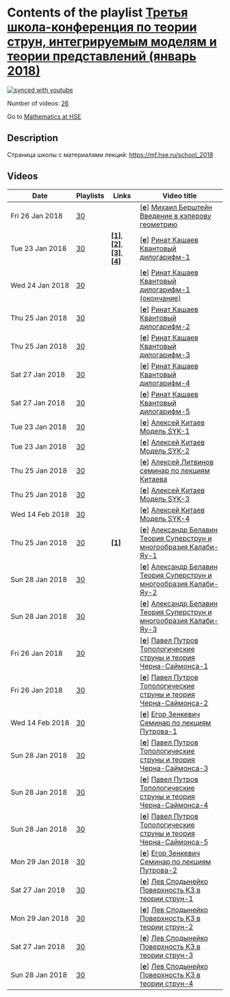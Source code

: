 # Contents of the playlist [Третья школа-конференция по теории струн, интегрируемым моделям и теории представлений (январь 2018)](https://www.youtube.com/playlist?list=PLq3E5oubNNoB3Ybe2FR6rbNSLId0kx6WT)

[![synced with youtube](https://img.shields.io/github/last-commit/mathphysschool/mathphysschool.github.io/autoupdate1?label=synced%20with%20youtube)](#)

Number of videos: [26](#videos)

Go to [Mathematics at HSE](../README.md)

## Description

Страница школы с материалами лекций:  <https://mf.hse.ru/school_2018>

## Videos

|Date|Playlists|Links|Video title|
|---|---|---|---|
| Fri&nbsp;26&nbsp;Jan&nbsp;2018 | [30](../playlists/30 "Третья школа-конференция по теории струн, интегрируемым моделям и теории представлений (январь 2018)") |  | [[**e**](https://studio.youtube.com/video/j7nIa-aW1a8/edit "Edit")] [Михаил Берштейн Введение в кэлерову геометрию](https://www.youtube.com/watch?v=j7nIa-aW1a8&list=PLq3E5oubNNoB3Ybe2FR6rbNSLId0kx6WT) |
| Tue&nbsp;23&nbsp;Jan&nbsp;2018 | [30](../playlists/30 "Третья школа-конференция по теории струн, интегрируемым моделям и теории представлений (январь 2018)") | [**[1]**](https://www.youtube.com/watch?v=lBny3jwtkTo), [**[2]**](http://www.cimi.univ-toulouse.fr/inv3d/sites/default/files/atoms/files/lecture_notes-rinatkashaev-notes_by_nezhlaaghaee.pdf]), [**[3]**](http://wbln.cedram.org/cedram-bin/article/WBLN_2016__3__A2_0.pdf]), [**[4]**](https://mf.hse.ru/school_2018) | [[**e**](https://studio.youtube.com/video/M8tB1cGhiC0/edit "Edit")] [Ринат Кашаев Квантовый дилогарифм-1](https://www.youtube.com/watch?v=M8tB1cGhiC0&list=PLq3E5oubNNoB3Ybe2FR6rbNSLId0kx6WT "Окончание видео здесь: https://www.youtube.com/watch?v=lBny3jwtkTo&#013;&#013;1. Quantum Teichmuller theory, unitary projective representations of mapping class groups of punctured surfaces in infinite-dimensional Hilbert spaces, quantum hyperbolic invariants of mapping torii.&#013;2. Teichmuller TQFT and quantum hyperbolic invariants of cusped 3-manifolds and 3-manifolds with weighted string links.&#013;3. Trace class operators, Fredholm determinants and non-perturbative topological string partition functions for toric Calabi-Yau three-folds.&#013;&#013;Литература:&#013;1. R. Kashaev, Lectures on quantum Teichmuller theory [http://www.cimi.univ-toulouse.fr/inv3d/sites/default/files/atoms/files/lecture&#95;notes-rinatkashaev-notes&#95;by&#95;nezhlaaghaee.pdf].&#013;2. R. Kashaev, Combinatorics of the Teichmuller TQFT [http://wbln.cedram.org/cedram-bin/article/WBLN&#95;2016&#95;&#95;3&#95;&#95;A2&#95;0.pdf].&#013;3. M. Marino, Spectral theory and mirror symmetry [arXiv:1506.07757].&#013;&#013;https://mf.hse.ru/school&#95;2018") |
| Wed&nbsp;24&nbsp;Jan&nbsp;2018 | [30](../playlists/30 "Третья школа-конференция по теории струн, интегрируемым моделям и теории представлений (январь 2018)") |  | [[**e**](https://studio.youtube.com/video/lBny3jwtkTo/edit "Edit")] [Ринат Кашаев Квантовый дилогарифм-1 (окончание)](https://www.youtube.com/watch?v=lBny3jwtkTo&list=PLq3E5oubNNoB3Ybe2FR6rbNSLId0kx6WT) |
| Thu&nbsp;25&nbsp;Jan&nbsp;2018 | [30](../playlists/30 "Третья школа-конференция по теории струн, интегрируемым моделям и теории представлений (январь 2018)") |  | [[**e**](https://studio.youtube.com/video/LUSY0hSM51k/edit "Edit")] [Ринат Кашаев Квантовый дилогарифм-2](https://www.youtube.com/watch?v=LUSY0hSM51k&list=PLq3E5oubNNoB3Ybe2FR6rbNSLId0kx6WT) |
| Thu&nbsp;25&nbsp;Jan&nbsp;2018 | [30](../playlists/30 "Третья школа-конференция по теории струн, интегрируемым моделям и теории представлений (январь 2018)") |  | [[**e**](https://studio.youtube.com/video/QmnlWYscUss/edit "Edit")] [Ринат Кашаев Квантовый дилогарифм-3](https://www.youtube.com/watch?v=QmnlWYscUss&list=PLq3E5oubNNoB3Ybe2FR6rbNSLId0kx6WT) |
| Sat&nbsp;27&nbsp;Jan&nbsp;2018 | [30](../playlists/30 "Третья школа-конференция по теории струн, интегрируемым моделям и теории представлений (январь 2018)") |  | [[**e**](https://studio.youtube.com/video/kXHxoT2RKqg/edit "Edit")] [Ринат Кашаев Квантовый дилогарифм-4](https://www.youtube.com/watch?v=kXHxoT2RKqg&list=PLq3E5oubNNoB3Ybe2FR6rbNSLId0kx6WT) |
| Sat&nbsp;27&nbsp;Jan&nbsp;2018 | [30](../playlists/30 "Третья школа-конференция по теории струн, интегрируемым моделям и теории представлений (январь 2018)") |  | [[**e**](https://studio.youtube.com/video/QuY_FrrDF6M/edit "Edit")] [Ринат Кашаев Квантовый дилогарифм-5](https://www.youtube.com/watch?v=QuY_FrrDF6M&list=PLq3E5oubNNoB3Ybe2FR6rbNSLId0kx6WT) |
| Tue&nbsp;23&nbsp;Jan&nbsp;2018 | [30](../playlists/30 "Третья школа-конференция по теории струн, интегрируемым моделям и теории представлений (январь 2018)") |  | [[**e**](https://studio.youtube.com/video/bxU3jffaUWg/edit "Edit")] [Алексей Китаев Модель SYK-1](https://www.youtube.com/watch?v=bxU3jffaUWg&list=PLq3E5oubNNoB3Ybe2FR6rbNSLId0kx6WT "Литература&#013;1. A. Kitaev, S. J. Suh, The soft mode in the Sachdev-Ye-Kitaev model and its gravity dual, [arXiv:1711.08467].&#013;2. A Kitaev, Notes on 𝑆𝐿̃︁(2, R) representations, [arXiv:1711.08169].") |
| Tue&nbsp;23&nbsp;Jan&nbsp;2018 | [30](../playlists/30 "Третья школа-конференция по теории струн, интегрируемым моделям и теории представлений (январь 2018)") |  | [[**e**](https://studio.youtube.com/video/_l1GwoXanck/edit "Edit")] [Алексей Китаев Модель SYK-2](https://www.youtube.com/watch?v=_l1GwoXanck&list=PLq3E5oubNNoB3Ybe2FR6rbNSLId0kx6WT) |
| Thu&nbsp;25&nbsp;Jan&nbsp;2018 | [30](../playlists/30 "Третья школа-конференция по теории струн, интегрируемым моделям и теории представлений (январь 2018)") |  | [[**e**](https://studio.youtube.com/video/jHkEpKJ0xLU/edit "Edit")] [Алексей Литвинов семинар по лекциям Китаева](https://www.youtube.com/watch?v=jHkEpKJ0xLU&list=PLq3E5oubNNoB3Ybe2FR6rbNSLId0kx6WT) |
| Thu&nbsp;25&nbsp;Jan&nbsp;2018 | [30](../playlists/30 "Третья школа-конференция по теории струн, интегрируемым моделям и теории представлений (январь 2018)") |  | [[**e**](https://studio.youtube.com/video/caGt3Q1jJvg/edit "Edit")] [Алексей Китаев Модель SYK-3](https://www.youtube.com/watch?v=caGt3Q1jJvg&list=PLq3E5oubNNoB3Ybe2FR6rbNSLId0kx6WT) |
| Wed&nbsp;14&nbsp;Feb&nbsp;2018 | [30](../playlists/30 "Третья школа-конференция по теории струн, интегрируемым моделям и теории представлений (январь 2018)") |  | [[**e**](https://studio.youtube.com/video/5_Y2SvGA5z8/edit "Edit")] [Алексей Китаев Модель SYK-4](https://www.youtube.com/watch?v=5_Y2SvGA5z8&list=PLq3E5oubNNoB3Ybe2FR6rbNSLId0kx6WT) |
| Thu&nbsp;25&nbsp;Jan&nbsp;2018 | [30](../playlists/30 "Третья школа-конференция по теории струн, интегрируемым моделям и теории представлений (январь 2018)") | [**[1]**](https://mf.hse.ru/school_2018) | [[**e**](https://studio.youtube.com/video/mc5fJO_lFD0/edit "Edit")] [Александр Белавин Теория Суперструн и многообразия Калаби-Яу-1](https://www.youtube.com/watch?v=mc5fJO_lFD0&list=PLq3E5oubNNoB3Ybe2FR6rbNSLId0kx6WT "Теория Суперструн при 𝑑 = 10, как известно, в настоящее время является основным кандидатом на место теории Великого Объединения, то есть теории объединяющей Гравитацию и Стандартную Модель элементарных частиц.&#013;Для того, чтобы решить различные феноменологические проблемы, включая проблему иерархий, эта теория после компактификации 6-ти из 10-ти измерений должна&#013;обладать Суперсимметрией на малых расстояниях. (Проблема иерархий это вопрос о том, почему масса бозона Хиггса на много порядков меньше массы Планка.)&#013;Компактификация на так называемые многообразия Калаби-Яу, является естественным способом решить этот и другие вопросы Фундаментальной физики.&#013;Такие характеристики Теории, как число поколений кварков-лептонов, определяются топологией соответствующего многообразия Калаби-Яу. А динамика супермультиплетов фундаменталных частиц задается Геометрией пространства параметров, от которых зависят это многообразие.&#013;В лекциях пойдет речь о том, почему нужно компактифицировать 6 из 10-ти измерений на многообразия Калаби-Яу, какими свойствами обладают эти многообразия, а также о новом способе вычисления той Специальной Келеровой Геометрии, которая связана с этими многообразиями, и которая определяет структуру Теории&#013;фундаментальных частиц.&#013;Литература:&#013;1. A. Belavin, L. Spodyneiko 𝒩 = 2 superconformal algebra in NSR string and Gepner approach to space-time supersymmetry in ten dimensions [arXiv:1507.01911].&#013;2. К. Алешкин, А. Белавин Компактификация и спиноры Киллинга [на сайте школы].&#013;3. К. Алешкин, А. Белавин Cпиноры Киллинга и многообразия Калаби-Яу [на сайте школы].&#013;4. К. Алешкин, А. Белавин Специальная геометрия на многообразии модулей Калаби-Яу [на сайте школы].&#013;5. K. Aleshkin, A. Belavin A new approach for computing the geometry of the moduli spaces for a Calabi-Yau manifold [arXiv:1706.05342].&#013;&#013;https://mf.hse.ru/school&#95;2018") |
| Sun&nbsp;28&nbsp;Jan&nbsp;2018 | [30](../playlists/30 "Третья школа-конференция по теории струн, интегрируемым моделям и теории представлений (январь 2018)") |  | [[**e**](https://studio.youtube.com/video/T_OoIXakIXc/edit "Edit")] [Александр Белавин Теория Суперструн и многообразия Калаби-Яу-2](https://www.youtube.com/watch?v=T_OoIXakIXc&list=PLq3E5oubNNoB3Ybe2FR6rbNSLId0kx6WT) |
| Sun&nbsp;28&nbsp;Jan&nbsp;2018 | [30](../playlists/30 "Третья школа-конференция по теории струн, интегрируемым моделям и теории представлений (январь 2018)") |  | [[**e**](https://studio.youtube.com/video/STdNyk6BttQ/edit "Edit")] [Александр Белавин Теория Суперструн и многообразия Калаби-Яу-3](https://www.youtube.com/watch?v=STdNyk6BttQ&list=PLq3E5oubNNoB3Ybe2FR6rbNSLId0kx6WT) |
| Fri&nbsp;26&nbsp;Jan&nbsp;2018 | [30](../playlists/30 "Третья школа-конференция по теории струн, интегрируемым моделям и теории представлений (январь 2018)") |  | [[**e**](https://studio.youtube.com/video/XGStynws728/edit "Edit")] [Павел Путров Топологические струны и теория Черна-Саймонса-1](https://www.youtube.com/watch?v=XGStynws728&list=PLq3E5oubNNoB3Ybe2FR6rbNSLId0kx6WT "В моем мини-курсе я собираюсь рассказать о следующем: двумерные топологические квантовые теории поля; двумерные суперсимметричные сигма-модели; топологический твист типа А и типа Б; топологические струны; зеркальная симметрия; случай торических многообразий Калаби-Яу; связь топологических струн с теорией Черна-Саймонса и матричными моделями.") |
| Fri&nbsp;26&nbsp;Jan&nbsp;2018 | [30](../playlists/30 "Третья школа-конференция по теории струн, интегрируемым моделям и теории представлений (январь 2018)") |  | [[**e**](https://studio.youtube.com/video/cD9wOA1NXjU/edit "Edit")] [Павел Путров Топологические струны и теория Черна-Саймонса-2](https://www.youtube.com/watch?v=cD9wOA1NXjU&list=PLq3E5oubNNoB3Ybe2FR6rbNSLId0kx6WT) |
| Wed&nbsp;14&nbsp;Feb&nbsp;2018 | [30](../playlists/30 "Третья школа-конференция по теории струн, интегрируемым моделям и теории представлений (январь 2018)") |  | [[**e**](https://studio.youtube.com/video/IyDIXPWEG5c/edit "Edit")] [Егор Зенкевич Семинар по лекциям Путрова-1](https://www.youtube.com/watch?v=IyDIXPWEG5c&list=PLq3E5oubNNoB3Ybe2FR6rbNSLId0kx6WT) |
| Sun&nbsp;28&nbsp;Jan&nbsp;2018 | [30](../playlists/30 "Третья школа-конференция по теории струн, интегрируемым моделям и теории представлений (январь 2018)") |  | [[**e**](https://studio.youtube.com/video/PmgAVIprthQ/edit "Edit")] [Павел Путров Топологические струны и теория Черна-Саймонса-3](https://www.youtube.com/watch?v=PmgAVIprthQ&list=PLq3E5oubNNoB3Ybe2FR6rbNSLId0kx6WT) |
| Sun&nbsp;28&nbsp;Jan&nbsp;2018 | [30](../playlists/30 "Третья школа-конференция по теории струн, интегрируемым моделям и теории представлений (январь 2018)") |  | [[**e**](https://studio.youtube.com/video/l8mKfhTrbzU/edit "Edit")] [Павел Путров Топологические струны и теория Черна-Саймонса-4](https://www.youtube.com/watch?v=l8mKfhTrbzU&list=PLq3E5oubNNoB3Ybe2FR6rbNSLId0kx6WT) |
| Sun&nbsp;28&nbsp;Jan&nbsp;2018 | [30](../playlists/30 "Третья школа-конференция по теории струн, интегрируемым моделям и теории представлений (январь 2018)") |  | [[**e**](https://studio.youtube.com/video/4eB0iwrSxsE/edit "Edit")] [Павел Путров Топологические струны и теория Черна-Саймонса-5](https://www.youtube.com/watch?v=4eB0iwrSxsE&list=PLq3E5oubNNoB3Ybe2FR6rbNSLId0kx6WT) |
| Mon&nbsp;29&nbsp;Jan&nbsp;2018 | [30](../playlists/30 "Третья школа-конференция по теории струн, интегрируемым моделям и теории представлений (январь 2018)") |  | [[**e**](https://studio.youtube.com/video/SXTZkBK93lI/edit "Edit")] [Егор Зенкевич Семинар по лекциям Путрова-2](https://www.youtube.com/watch?v=SXTZkBK93lI&list=PLq3E5oubNNoB3Ybe2FR6rbNSLId0kx6WT) |
| Sat&nbsp;27&nbsp;Jan&nbsp;2018 | [30](../playlists/30 "Третья школа-конференция по теории струн, интегрируемым моделям и теории представлений (январь 2018)") |  | [[**e**](https://studio.youtube.com/video/F-xnn-a0HrQ/edit "Edit")] [Лев Сподынейко Поверхность K3 в теории струн-1](https://www.youtube.com/watch?v=F-xnn-a0HrQ&list=PLq3E5oubNNoB3Ybe2FR6rbNSLId0kx6WT "Цель мини-курса познакомить слушателей с такими важными понятиями теории струн как пространство модулей, компактификация, орбифолды, модели Гепнера и&#013;индекс Виттэна на простом примере вычисления эллиптического рода поверхности&#013;K3.&#013;1.K3-поверхность и теория струн на ней.&#013;2. Орбифолды и модели Гепнера для К3.&#013;3. Эллиптический род и Moonshine.") |
| Mon&nbsp;29&nbsp;Jan&nbsp;2018 | [30](../playlists/30 "Третья школа-конференция по теории струн, интегрируемым моделям и теории представлений (январь 2018)") |  | [[**e**](https://studio.youtube.com/video/qvsyoWPJD64/edit "Edit")] [Лев Сподынейко Поверхность K3 в теории струн-2](https://www.youtube.com/watch?v=qvsyoWPJD64&list=PLq3E5oubNNoB3Ybe2FR6rbNSLId0kx6WT) |
| Sat&nbsp;27&nbsp;Jan&nbsp;2018 | [30](../playlists/30 "Третья школа-конференция по теории струн, интегрируемым моделям и теории представлений (январь 2018)") |  | [[**e**](https://studio.youtube.com/video/2QZQBHWAr3U/edit "Edit")] [Лев Сподынейко Поверхность K3 в теории струн-3](https://www.youtube.com/watch?v=2QZQBHWAr3U&list=PLq3E5oubNNoB3Ybe2FR6rbNSLId0kx6WT) |
| Sun&nbsp;28&nbsp;Jan&nbsp;2018 | [30](../playlists/30 "Третья школа-конференция по теории струн, интегрируемым моделям и теории представлений (январь 2018)") |  | [[**e**](https://studio.youtube.com/video/53Q0pDPQUz0/edit "Edit")] [Лев Сподынейко Поверхность K3 в теории струн-4](https://www.youtube.com/watch?v=53Q0pDPQUz0&list=PLq3E5oubNNoB3Ybe2FR6rbNSLId0kx6WT) |
